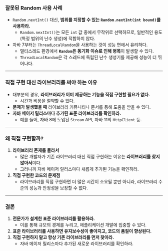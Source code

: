 ### **잘못된 Random 사용 사례**

- `Random.nextInt()` 대신, **범위를 지정할 수 있는 `Random.nextInt(int bound)`를 사용하라.**
    - `Random.nextInt()`는 모든 `int` 값 중에서 무작위로 선택하므로, 일반적인 용도(특정 범위의 난수 생성)에 적합하지 않다.
- 자바 7부터는 `ThreadLocalRandom`을 사용하는 것이 성능 면에서 유리하다.
    - 멀티스레드 환경에서 **`Random`은 동기화 이슈로 인해 병목**이 발생할 수 있다.
    - `ThreadLocalRandom`은 각 스레드에 독립된 난수 생성기를 제공해 성능이 더 뛰어나다.

---

### **직접 구현 대신 라이브러리를 써야 하는 이유**

- 대부분의 경우, **라이브러리가 이미 제공하는 기능을 직접 구현할 필요가 없다.**
    - 시간과 비용을 절약할 수 있다.
- **문제가 발생했을 때** 라이브러리 커뮤니티나 문서를 통해 도움을 받을 수 있다.
- **자바 메이저 릴리스마다 추가된 표준 라이브러리를 확인하라.**
    - 예를 들어, 자바 8에 도입된 `Stream` API, 자바 11의 `HttpClient` 등.

---

### **왜 직접 구현할까?**

1. **라이브러리 존재를 몰라서**
    - 많은 개발자가 기존 라이브러리 대신 직접 구현하는 이유는 **라이브러리를 찾지 않아서**이다.
    - 그러니까 자바 메이저 릴리스마다 새롭게 추가된 기능을 확인하라.
2. **직접 구현한 코드의 문제점**
    - 라이브러리를 직접 구현하면 더 많은 시간이 소요될 뿐만 아니라, 라이브러리 수준의 성능과 안정성을 보장할 수 없다.

---

### **결론**

1. **전문가가 설계한 표준 라이브러리를 활용하라.**
    - 이를 통해 규모의 경제를 누리고, 애플리케이션 개발에 집중할 수 있다.
2. **표준 라이브러리를 사용하면 유지보수성이 좋아지고, 코드의 품질이 향상된다.**
3. **직접 구현하지 말고 항상 기존 라이브러리를 먼저 찾아라.**
    - 자바 메이저 릴리스마다 추가된 새로운 라이브러리를 확인하라.